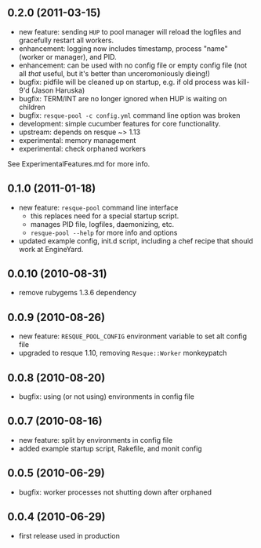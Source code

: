 ## 0.2.0 (2011-03-15)

* new feature: sending `HUP` to pool manager will reload the logfiles and
  gracefully restart all workers.
* enhancement: logging now includes timestamp, process "name" (worker or
  manager), and PID.
* enhancement: can be used with no config file or empty config file (not all
  *that* useful, but it's better than unceromoniously dieing!)
* bugfix: pidfile will be cleaned up on startup, e.g. if old process was
  kill-9'd (Jason Haruska)
* bugfix: TERM/INT are no longer ignored when HUP is waiting on children
* bugfix: `resque-pool -c config.yml` command line option was broken
* development: simple cucumber features for core functionality.
* upstream: depends on resque ~> 1.13
* experimental: memory management
* experimental: check orphaned workers

See ExperimentalFeatures.md for more info.

## 0.1.0 (2011-01-18)

* new feature: `resque-pool` command line interface
  * this replaces need for a special startup script.
  * manages PID file, logfiles, daemonizing, etc.
  * `resque-pool --help` for more info and options
* updated example config, init.d script, including a chef recipe that should
  work at EngineYard.

## 0.0.10 (2010-08-31)

* remove rubygems 1.3.6 dependency

## 0.0.9 (2010-08-26)

* new feature: `RESQUE_POOL_CONFIG` environment variable to set alt config file
* upgraded to resque 1.10, removing `Resque::Worker` monkeypatch

## 0.0.8 (2010-08-20)

* bugfix: using (or not using) environments in config file

## 0.0.7 (2010-08-16)

* new feature: split by environments in config file
* added example startup script, Rakefile, and monit config

## 0.0.5 (2010-06-29)

* bugfix: worker processes not shutting down after orphaned

## 0.0.4 (2010-06-29)

* first release used in production

